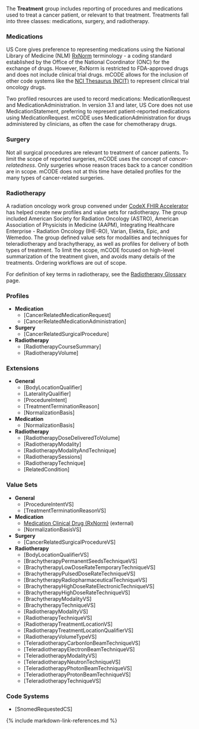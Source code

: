 The **Treatment** group includes reporting of procedures and medications used to treat a cancer patient, or relevant to that treatment. Treatments fall into three classes: medications, surgery, and radiotherapy.

### Medications

US Core gives preference to representing medications using the National Library of Medicine (NLM) [RxNorm](https://www.nlm.nih.gov/research/umls/rxnorm/) terminology - a coding standard established by the Office of the National Coordinator (ONC) for the exchange of drugs. However, RxNorm is restricted to FDA-approved drugs and does not include clinical trial drugs. mCODE allows for the inclusion of other code systems like the [NCI Thesaurus (NCIT)](https://ncit.nci.nih.gov/ncitbrowser/) to represent clinical trial oncology drugs.

Two profiled resources are used to record medications: MedicationRequest and MedicationAdministration. In version 3.1 and later, US Core does not use MedicationStatement, preferring to represent patient-reported medications using MedicationRequest. mCODE uses MedicationAdministration for drugs administered by clinicians, as often the case for chemotherapy drugs.

### Surgery

Not all surgical procedures are relevant to treatment of cancer patients. To limit the scope of reported surgeries, mCODE uses the concept of _cancer-relatedness_. Only surgeries whose reason traces back to a cancer condition are in scope. mCODE does not at this time have detailed profiles for the many types of cancer-related surgeries.

### Radiotherapy

A radiation oncology work group convened under [CodeX FHIR Accelerator](https://confluence.hl7.org/display/COD/CodeX+Home) has helped create new profiles and value sets for radiotherapy. The group included American Society for Radiation Oncology (ASTRO), American Association of Physicists in Medicine (AAPM), Integrating Healthcare Enterprise - Radiation Oncology (IHE-RO), Varian, Elekta, Epic, and Wemedoo. The group defined value sets for modalities and techniques for teleradiotherapy and brachytherapy, as well as profiles for delivery of both types of treatment. To limit the scope, mCODE focused on high-level summarization of the treatment given, and avoids many details of the treatments. Ordering workflows are out of scope.


For definition of key terms in radiotherapy, see the [Radiotherapy Glossary](glossary.html) page.

### Profiles

* **Medication**
  * [CancerRelatedMedicationRequest]
  * [CancerRelatedMedicationAdministration]
* **Surgery**
  * [CancerRelatedSurgicalProcedure]
* **Radiotherapy**
  * [RadiotherapyCourseSummary]
  * [RadiotherapyVolume]

### Extensions

* **General**
  * [BodyLocationQualifier]
  * [LateralityQualifier]
  * [ProcedureIntent]
  * [TreatmentTerminationReason]
  * [NormalizationBasis]
* **Medication**
  * [NormalizationBasis]
* **Radiotherapy**
  * [RadiotherapyDoseDeliveredToVolume]
  * [RadiotherapyModality]
  * [RadiotherapyModalityAndTechnique]
  * [RadiotherapySessions]
  * [RadiotherapyTechnique]
  * [RelatedCondition]

### Value Sets

* **General**
  * [ProcedureIntentVS]
  * [TreatmentTerminationReasonVS]
* **Medication**
  * [Medication Clinical Drug (RxNorm)](https://vsac.nlm.nih.gov/valueset/2.16.840.1.113762.1.4.1010.4/expansion) (external)
  * [NormalizationBasisVS]
* **Surgery**
  * [CancerRelatedSurgicalProcedureVS]
* **Radiotherapy**
  * [BodyLocationQualifierVS]
  * [BrachytherapyPermanentSeedsTechniqueVS]
  * [BrachytherapyLowDoseRateTemporaryTechniqueVS]
  * [BrachytherapyPulsedDoseRateTechniqueVS]
  * [BrachytherapyRadiopharmaceuticalTechniqueVS]
  * [BrachytherapyHighDoseRateElectronicTechniqueVS]
  * [BrachytherapyHighDoseRateTechniqueVS]
  * [BrachytherapyModalityVS]
  * [BrachytherapyTechniqueVS]
  * [RadiotherapyModalityVS]
  * [RadiotherapyTechniqueVS]
  * [RadiotherapyTreatmentLocationVS]
  * [RadiotherapyTreatmentLocationQualifierVS]
  * [RadiotherapyVolumeTypeVS]
  * [TeleradiotherapyCarbonIonBeamTechniqueVS]
  * [TeleradiotherapyElectronBeamTechniqueVS]
  * [TeleradiotherapyModalityVS]
  * [TeleradiotherapyNeutronTechniqueVS]
  * [TeleradiotherapyPhotonBeamTechniqueVS]
  * [TeleradiotherapyProtonBeamTechniqueVS]
  * [TeleradiotherapyTechniqueVS]

### Code Systems

* [SnomedRequestedCS]

{% include markdown-link-references.md %}
